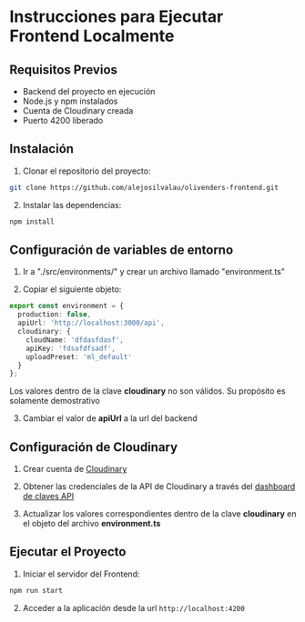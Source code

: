 # Instrucciones para Ejecutar Frontend Localmente
## Requisitos Previos

- Backend del proyecto en ejecución
- Node.js y npm instalados
- Cuenta de Cloudinary creada
- Puerto 4200 liberado

## Instalación

1. Clonar el repositorio del proyecto:

```bash
git clone https://github.com/alejosilvalau/olivenders-frontend.git
```

2. Instalar las dependencias:

```bash
npm install
```

## Configuración de variables de entorno

1. Ir a "./src/environments/" y crear un archivo llamado "environment.ts"

2. Copiar el siguiente objeto:

```typescript
export const environment = {
  production: false,
  apiUrl: 'http://localhost:3000/api',
  cloudinary: {
    cloudName: 'dfdasfdasf',
    apiKey: 'fdsafdfsadf',
    uploadPreset: 'ml_default'
  }
};
```
Los valores dentro de la clave **cloudinary** no son válidos. Su propósito es solamente demostrativo

3. Cambiar el valor de **apiUrl** a la url del backend

## Configuración de Cloudinary
1. Crear cuenta de [Cloudinary](https://cloudinary.com/)

2. Obtener las credenciales de la API de Cloudinary a través del [dashboard de claves API](https://cloudinary.com/documentation/developer_onboarding_faq_find_credentials)

3. Actualizar los valores correspondientes dentro de la clave **cloudinary** en el objeto del archivo **environment.ts**

## Ejecutar el Proyecto
1. Iniciar el servidor del Frontend:

```bash
npm run start
```

2. Acceder a la aplicación desde la url `http://localhost:4200`
